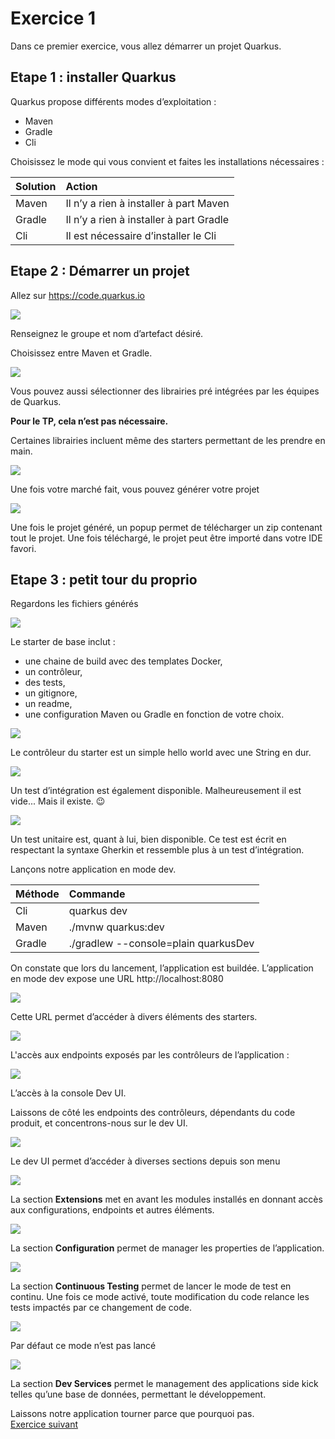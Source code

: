 # Exercice 1
Dans ce premier exercice, vous allez démarrer un projet Quarkus.

## Etape 1 : installer Quarkus

Quarkus propose différents modes d’exploitation :
- Maven
- Gradle
- Cli

Choisissez le mode qui vous convient et faites les installations nécessaires :

| Solution | Action                                  |
|:---------|:----------------------------------------|
| Maven    | Il n’y a rien à installer à part Maven  |
| Gradle   | Il n’y a rien à installer à part Gradle |
| Cli      | Il est nécessaire d’installer le Cli    |

## Etape 2 : Démarrer un projet

Allez sur https://code.quarkus.io

![](images/image1.jpg)

Renseignez le groupe et nom d’artefact désiré.

Choisissez entre Maven et Gradle.

![](images/image2.jpg)

Vous pouvez aussi sélectionner des librairies pré intégrées par les équipes de Quarkus.

**Pour le TP, cela n’est pas nécessaire.**

Certaines librairies incluent même des starters permettant de les prendre en main.

![](images/image3.jpg)

Une fois votre marché fait, vous pouvez générer votre projet

![](images/image4.jpg)

Une fois le projet généré, un popup permet de télécharger un zip contenant tout le projet.
Une fois téléchargé, le projet peut être importé dans votre IDE favori.

## Etape 3 : petit tour du proprio

Regardons les fichiers générés

![](images/image5.jpg)

Le starter de base inclut :
- une chaine de build avec des templates Docker,
- un contrôleur,
- des tests,
- un gitignore,
- un readme,
- une configuration Maven ou Gradle en fonction de votre choix.

![](images/image6.jpg)

Le contrôleur du starter est un simple hello world avec une String en dur.

![](images/image7.jpg)

Un test d’intégration est également disponible. Malheureusement il est vide... Mais il existe. 😉

![](images/image8.jpg)

Un test unitaire est, quant à lui, bien disponible. Ce test est écrit en respectant la syntaxe Gherkin et ressemble plus à un test d’intégration.

Lançons notre application en mode dev.

| Méthode | Commande     |
|:---|:-------------|
| Cli | quarkus dev  |
| Maven | ./mvnw quarkus:dev |
| Gradle | ./gradlew --console=plain quarkusDev |


On constate que lors du lancement, l’application est buildée.
L’application en mode dev expose une URL http://localhost:8080

![](images/image9.jpg)

Cette URL permet d’accéder à divers éléments des starters.

![](images/image10.jpg)

L'accès aux endpoints exposés par les contrôleurs de l’application :

![](images/image11.jpg)

L’accès à la console Dev UI.

Laissons de côté les endpoints des contrôleurs, dépendants du code produit, et concentrons-nous sur le dev UI.

![](images/image12.jpg)

Le dev UI permet d’accéder à diverses sections depuis son menu

![](images/image13.jpg)

La section **Extensions** met en avant les modules installés en donnant accès aux configurations, endpoints et autres éléments.

![](images/image14.jpg)

La section **Configuration** permet de manager les properties de l’application.

![](images/image15.jpg)

La section **Continuous Testing** permet de lancer le mode de test en continu. Une fois ce mode activé, toute modification du code relance les tests impactés par ce changement de code.

![](images/image16.jpg)

Par défaut ce mode n’est pas lancé

![](images/image17.jpg)

La section **Dev Services** permet le management des applications side kick telles qu’une base de données, permettant le développement.

Laissons notre application tourner parce que pourquoi pas.  
[ Exercice suivant ](https://github.com/trzebiatowskif/initiation-quarkus/blob/main/exercice-2/README.md)
